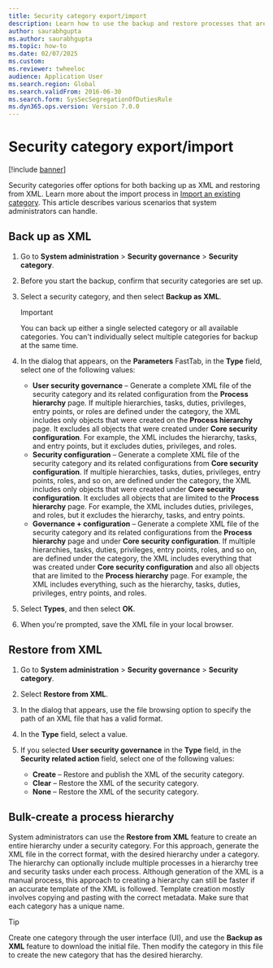 ```yaml
--- 
title: Security category export/import
description: Learn how to use the backup and restore processes that are related to security categories. 
author: saurabhgupta
ms.author: saurabhgupta
ms.topic: how-to
ms.date: 02/07/2025
ms.custom:
ms.reviewer: twheeloc 
audience: Application User
ms.search.region: Global
ms.search.validFrom: 2016-06-30
ms.search.form: SysSecSegregationOfDutiesRule
ms.dyn365.ops.version: Version 7.0.0 
---
```


# Security category export/import

[!include [banner](../../../finance/includes/banner.md)]

Security categories offer options for both backing up as XML and restoring from XML. Learn more about the import process in [Import an existing category](security-category.md#import-an-existing-category). This article describes various scenarios that system administrators can handle.

## Back up as XML

1. Go to **System administration** \> **Security governance** \> **Security category**.
1. Before you start the backup, confirm that security categories are set up.
1. Select a security category, and then select **Backup as XML**.

    > [!IMPORTANT]
    > You can back up either a single selected category or all available categories. You can't individually select multiple categories for backup at the same time.

1. In the dialog that appears, on the **Parameters** FastTab, in the **Type** field, select one of the following values:

    - **User security governance** – Generate a complete XML file of the security category and its related configuration from the **Process hierarchy** page. If multiple hierarchies, tasks, duties, privileges, entry points, or roles are defined under the category, the XML includes only objects that were created on the **Process hierarchy** page. It excludes all objects that were created under **Core security configuration**. For example, the XML includes the hierarchy, tasks, and entry points, but it excludes duties, privileges, and roles.
    - **Security configuration** – Generate a complete XML file of the security category and its related configurations from **Core security configuration**. If multiple hierarchies, tasks, duties, privileges, entry points, roles, and so on, are defined under the category, the XML includes only objects that were created under **Core security configuration**. It excludes all objects that are limited to the **Process hierarchy** page. For example, the XML includes duties, privileges, and roles, but it excludes the hierarchy, tasks, and entry points.
    - **Governance + configuration** – Generate a complete XML file of the security category and its related configurations from the **Process hierarchy** page and under **Core security configuration**. If multiple hierarchies, tasks, duties, privileges, entry points, roles, and so on, are defined under the category, the XML includes everything that was created under **Core security configuration** and also all objects that are limited to the **Process hierarchy** page. For example, the XML includes everything, such as the hierarchy, tasks, duties, privileges, entry points, and roles.

1. Select **Types**, and then select **OK**.
1. When you're prompted, save the XML file in your local browser.

## Restore from XML

1. Go to **System administration** \> **Security governance** \> **Security category**.
1. Select **Restore from XML**.
1. In the dialog that appears, use the file browsing option to specify the path of an XML file that has a valid format.
1. In the **Type** field, select a value.
1. If you selected **User security governance** in the **Type** field, in the **Security related action** field, select one of the following values:

    - **Create** – Restore and publish the XML of the security category.
    - **Clear** – Restore the XML of the security category.
    - **None** – Restore the XML of the security category.

## Bulk-create a process hierarchy

System administrators can use the **Restore from XML** feature to create an entire hierarchy under a security category. For this approach, generate the XML file in the correct format, with the desired hierarchy under a category. The hierarchy can optionally include multiple processes in a hierarchy tree and security tasks under each process. Although generation of the XML is a manual process, this approach to creating a hierarchy can still be faster if an accurate template of the XML is followed. Template creation mostly involves copying and pasting with the correct metadata. Make sure that each category has a unique name.

> [!TIP] 
> Create one category through the user interface (UI), and use the **Backup as XML** feature to download the initial file. Then modify the category in this file to create the new category that has the desired hierarchy.
